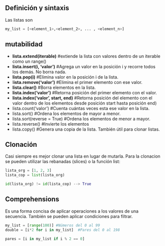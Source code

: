 ## Definición y sintaxis
Las listas son
```Python 
my_list = [<element_1>,<element_2>, ... , <element_n>]
```
## mutabilidad
- **lista.extend(iterable)** #extiende la lista con valores dentro de un iterable como un range()
- **lista.insert(i, ‘valor’)** #Agrega un valor en la posición i y recorre todos los demás. No borra nada.
- **lista.pop(i)** #Elimina valor en la posición i de la lista.
- l**ista.remove(‘valor’)** #Elimina el primer elemento con ese valor.
- **lista.clear()** #Borra elementos en la lista.
- **lista.index(‘valor’)** #Retorna posición del primer elemento con el valor.
- **lista.index(‘valor’, start, end)** #Retorna posición del elemento con el valor dentro de los elementos desde posición start hasta posición end)
- lista.count(‘valor’) #Cuenta cuántas veces esta ese valor en la lista.
- lista.sort() #Ordena los elementos de mayor a menor.
- lista.sort(reverse = True) #Ordena los elementos de menor a mayor.
- lista.reverse() #Invierte los elementos
- lista.copy() #Genera una copia de la lista. También útil para clonar listas.

## Clonación
Casi siempre es mejor clonar una lista en lugar de mutarla.
Para la clonacion se pueden utilizar las rebanadas (slices) o la función list:
```Python 
lista_org = [1, 2, 3]
lista_cop = list(lista_org)

id(lista_org) != id(lista_cop) --> True

```

## Comprehensions
Es una forma concisa de aplicar operaciones a los valores de una secuencia. También se pueden aplicar condiciones para filtrar.
```Python
my_list = [range(100)] #Números del 0 al 99
double = [i*2 for i in my_list]  #Pares del 0 al 198

pares = [i in my_list if i % 2 == 0]
```